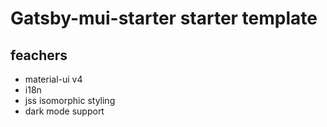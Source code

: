 # Gatsby-mui-starter starter template

## feachers

- material-ui v4
- i18n
- jss isomorphic styling
- dark mode support
